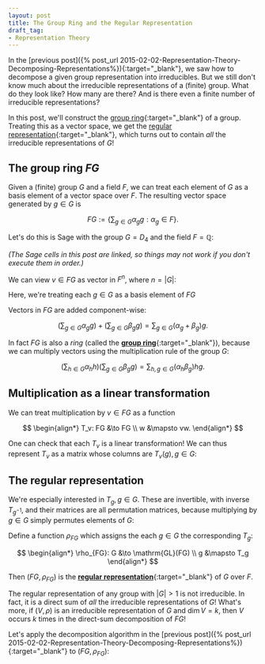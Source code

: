 ```yaml
---
layout: post
title: The Group Ring and the Regular Representation
draft_tag: 
- Representation Theory
---
```


In the [previous post]({% post_url 2015-02-02-Representation-Theory-Decomposing-Representations%}){:target="_blank"}, we saw how to decompose a given group representation into irreducibles. But we still don't know much about the irreducible representations of a (finite) group. What do they look like? How many are there? And is there even a finite number of irreducible representations?

In this post, we'll construct the [group ring](http://en.wikipedia.org/wiki/Group_ring){:target="_blank"} of a group. Treating this as a vector space, we get the [regular representation](http://en.wikipedia.org/wiki/Regular_representation){:target="_blank"}, which turns out to contain *all* the irreducible representations of $G$!

<!--more-->

## The group ring $FG$

Given a (finite) group $G$ and a field $F$, we can treat each element of $G$ as a basis element of a vector space over $F$. The resulting vector space generated by $g \in G$ is

$$
FG := \left\{\sum_{g\in G} \alpha_g g: \alpha_g \in F \right\}.
$$


Let's do this is Sage with the group $G = D_4$ and the field $F = \mathbb{Q}$:

*(The Sage cells in this post are linked, so things may not work if you don't execute them in order.)*

<div class="linked">
  <script type="text/x-sage">
G = DihedralGroup(4)
F = QQ

FG = GroupAlgebra(G,F)

v = FG.an_element()
v
  </script>
</div>

We can view $v \in FG$ as vector in $F^n$, where $n = |G|$: 

<div class="linked">
  <script type="text/x-sage">
v.to_vector()
  </script>
</div>

Here, we're treating each $g \in G$ as a basis element of $FG$

<div class="linked">
  <script type="text/x-sage">
for g in G:
    g = FG(g)
    print "{} = {}".format(g.to_vector(),g)
  </script>
</div>

Vectors in $FG$ are added component-wise:

$$
\left(\sum_{g \in G} \alpha_g g\right) + \left(\sum_{g\in G} \beta_g g\right) = \sum_{g \in G} (\alpha_g+\beta_g) g.
$$

<div class="linked">
  <script type="text/x-sage">
w = FG.random_element()  
print 'w = {}'.format(w.to_vector())
print 'v + w = {}'.format((v + w).to_vector())
  </script>
</div>

In fact $FG$ is also a  *ring* (called the [**group ring**](http://en.wikipedia.org/wiki/Group_ring){:target="_blank"}), because we can multiply vectors using the multiplication rule of the group $G$:

$$
\left(\sum_{h \in G} \alpha_h h\right) \left(\sum_{g\in G} \beta_g g\right) = \sum_{h,g \in G} (\alpha_h \beta_g) hg.
$$

<div class="linked">
  <script type="text/x-sage">
print 'v * w = {}'.format((v * w).to_vector())
  </script>
</div>

## Multiplication as a linear transformation

We can treat multiplication by $v \in FG$ as a function

$$
\begin{align*}
T_v: FG &\to FG \\
w &\mapsto vw.
\end{align*}
$$

One can check that each $T_v$ is a linear transformation! We can thus represent $T_v$ as a matrix whose columns are $T_v(g), g \in G$:

<div class="linked">
  <script type="text/x-sage">
for g in G:
    g = FG(g)
    print "v*{} = {}".format(g.to_vector(),(v*g).to_vector())

T = matrix([(v*FG(g)).to_vector() for g in G]).transpose()
show(T)
  </script>
</div>

## The regular representation

We're especially interested in $T_g, g \in G$. These are invertible, with inverse $T_{g^{-1}}$, and their matrices are all permutation matrices, because multiplying by $g \in G$ simply permutes elements of $G$:

<div class="linked">
  <script type="text/x-sage">
for v in G:
    v = FG(v)
    show(matrix([(v*FG(g)).to_vector() for g in G]).transpose())
  </script>
</div>

Define a function $\rho_{FG}$ which assigns the each $g\in G$ the corresponding $T_g$:

$$
\begin{align*}
\rho_{FG}: G &\to \mathrm{GL}(FG) \\
g &\mapsto T_g
\end{align*}
$$

Then $(FG,\rho_{FG})$ is the [**regular representation**](http://en.wikipedia.org/wiki/Regular_representation){:target="_blank"} of $G$ over $F$. 

The regular representation of any group with $|G| > 1$ is not irreducible. In fact, it is a direct sum of *all* the irreducible representations of $G$! What's more, if $(V,\rho)$ is an irreducible representation of $G$ and $\dim V = k$, then $V$ occurs $k$ times in the direct-sum decomposition of $FG$!

Let's apply the decomposition algorithm in the [previous post]({% post_url 2015-02-02-Representation-Theory-Decomposing-Representations%}){:target="_blank"} to $(FG,\rho_{FG})$:

<div class="linked">
  <script type="text/x-sage">
# Define the regular representation
def rho(h):
    h = FG(h)
    return matrix([(v*FG(g)).to_vector() for g in G]).transpose()

# Find non-scalar H that commutes with all elements of G
def is_irreducible(rho,G):
  """
  If rho is irreducible, returns (True, I)  where I is the n-by-n identity matrix.
  Otherwise, returns (False, H) where H is a non-scalar matrix that commutes with rho(G).
  """
  # Compute the dimension of the representation
  n = rho(G.identity()).dimensions()[0]
  
  # Run through all r,s = 1,2,...,n
  for r in range(n):
      for s in range(n):
          # Define H_rs
          H_rs = matrix.zero(QQbar,n)
          if r == s:
              H_rs[r,s] = 1
          elif r > s:
              H_rs[r,s] = 1
              H_rs[s,r] = 1
          else: # r < s
              H_rs[r,s] = I
              H_rs[s,r] = -I
          
          # Compute H
          H = sum([rho(g).conjugate_transpose()*H_rs*rho(g) for g in G])/G.cardinality()
          
          # Check if H is scalar
          if H[0,0]*matrix.identity(n) != H:
              return False,H
  
  # If all H are scalar
  return True, matrix.identity(n)

is_irred,H = is_irreducible(rho,G)

# Compute J,P such that H = PJP^(-1)
J,P = H.jordan_form(QQbar,transformation=True)

# Compute block subdivisions (just for aesthetics)
edges = []
for g in G:
    edges += (P.conjugate_transpose()*rho(g)*P).nonzero_positions()
graph = Graph(edges)
graph.remove_loops()
graph.remove_multiple_edges()
subrep_indices = graph.connected_components()
subdivisions = graph.vertices()[1:]
for l in subrep_indices:
    for i in l[1:]:
        subdivisions.remove(i)
      
# Display rho in block-diagonal form
for g in G:
    M = P.inverse()*rho(g)*P
    M.subdivide(subdivisions, subdivisions)
    show(M)
  </script>
</div>











